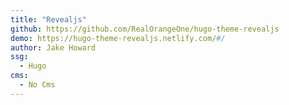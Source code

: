 ```yaml
---
title: "Revealjs"
github: https://github.com/RealOrangeOne/hugo-theme-revealjs
demo: https://hugo-theme-revealjs.netlify.com/#/
author: Jake Howard
ssg:
  - Hugo
cms:
  - No Cms
---
```

